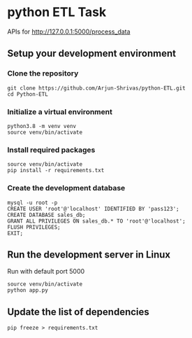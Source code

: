 # python ETL Task 

APIs for http://127.0.0.1:5000/process_data

## Setup your development environment
### Clone the repository 

    git clone https://github.com/Arjun-Shrivas/python-ETL.git
    cd Python-ETL

### Initialize a virtual environment

    python3.8 -m venv venv
    source venv/bin/activate

### Install required packages

    source venv/bin/activate
    pip install -r requirements.txt


### Create the development database

    mysql -u root -p
    CREATE USER 'root'@'localhost' IDENTIFIED BY 'pass123';
    CREATE DATABASE sales_db;
    GRANT ALL PRIVILEGES ON sales_db.* TO 'root'@'localhost';
    FLUSH PRIVILEGES;
    EXIT;

## Run the development server in Linux

Run with default port 5000

    source venv/bin/activate
    python app.py

## Update the list of dependencies

    pip freeze > requirements.txt